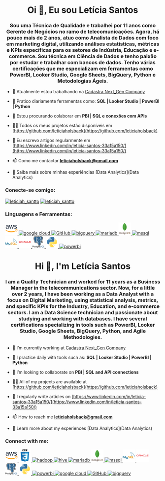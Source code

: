 <h1 align="center">Oi 👋, Eu sou Letícia Santos</h1>
<h3 align="center">Sou uma Técnica de Qualidade e trabalhei por 11 anos como Gerente de Negócios no ramo de telecomunicações. Agora, há pouco mais de 2 anos, atuo como Analista de Dados com foco em marketing digital, utilizando análises estatísticas, métricas e KPIs específicas para os setores de Indústria, Educação e e-commerce. Sou técnica em Ciência de Dados e tenho paixão por estudar e trabalhar com bancos de dados. Tenho várias certificações que me especializam em ferramentas como PowerBI, Looker Studio, Google Sheets, BigQuery, Python e Metodologias Ágeis.</h3>

- 🔭 Atualmente estou trabalhando na [Cadastra Next_Gen Company](https://cadastra.com/pt/)

- 🌱 Pratico diariamente ferramentas como: **SQL | Looker Studio | PowerBI | Python**

- 👯 Estou procurando colaborar em **PBI | SQL e conexões com APIs**

- 👨‍💻 Todos os meus projetos estão disponíveis em [https://github.com/leticiaholsback](https://github.com/leticiaholsback)

- 📝 Eu escrevo artigos regularmente em [https://www.linkedin.com/in/leticia-santos-33a15a150/](https://www.linkedin.com/in/leticia-santos-33a15a150/)

- 📫 Como me contactar **leticiaholsback@gmail.com**

- 📄 Saiba mais sobre minhas experiências [Data Analytics](Data Analytics)

<h3 align="left">Conecte-se comigo:</h3>
<p align="left">
<a href="https://instagram.com/leticiah_santto" target="blank"><img align="center" src="https://raw.githubusercontent.com/rahuldkjain/github-profile-readme-generator/master/src/images/icons/Social/instagram.svg" alt="leticiah_santto" height="30" width="40" /></a>
<a href="https://discord.gg/leticiah_santto" target="blank"><img align="center" src="https://raw.githubusercontent.com/rahuldkjain/github-profile-readme-generator/master/src/images/icons/Social/discord.svg" alt="leticiah_santto" height="30" width="40" /></a>
</p>

<h3 align="left">Linguagens e Ferramentas:</h3>
<p align="left"> 
  <a href="https://aws.amazon.com" target="_blank" rel="noreferrer"> 
    <img src="https://raw.githubusercontent.com/devicons/devicon/master/icons/amazonwebservices/amazonwebservices-original-wordmark.svg" alt="aws" width="40" height="40"/> 
  </a> 
  <a href="https://cloud.google.com" target="_blank" rel="noreferrer">
    <img src="https://www.vectorlogo.zone/logos/google_cloud/google_cloud-icon.svg" alt="google cloud" width="40" height="40"/>
  </a>
  <a href="https://github.com/" target="_blank" rel="noreferrer">
    <img src="https://encrypted-tbn0.gstatic.com/images?q=tbn:ANd9GcQAydnsXBZSeGE4fWsA88BBapw3S-HN92hQfQ&s" alt="GitHub" width="40" height="40"/>
</a>
  <a href="https://cloud.google.com/bigquery" target="_blank" rel="noreferrer">
    <img src="https://www.vectorlogo.zone/logos/google_bigquery/google_bigquery-icon.svg" alt="bigquery" width="40" height="40"/>
  </a> 
  <a href="https://mariadb.org/" target="_blank" rel="noreferrer"> 
    <img src="https://www.vectorlogo.zone/logos/mariadb/mariadb-icon.svg" alt="mariadb" width="40" height="40"/> 
  </a> 
  <a href="https://www.mongodb.com/" target="_blank" rel="noreferrer"> 
    <img src="https://raw.githubusercontent.com/devicons/devicon/master/icons/mongodb/mongodb-original-wordmark.svg" alt="mongodb" width="40" height="40"/> 
  </a> 
  <a href="https://www.microsoft.com/en-us/sql-server" target="_blank" rel="noreferrer"> 
    <img src="https://www.svgrepo.com/show/303229/microsoft-sql-server-logo.svg" alt="mssql" width="40" height="40"/> 
  </a> 
  <a href="https://www.mysql.com/" target="_blank" rel="noreferrer"> 
    <img src="https://raw.githubusercontent.com/devicons/devicon/master/icons/mysql/mysql-original-wordmark.svg" alt="mysql" width="40" height="40"/> 
  </a> 
  <a href="https://www.oracle.com/" target="_blank" rel="noreferrer"> 
    <img src="https://raw.githubusercontent.com/devicons/devicon/master/icons/oracle/oracle-original.svg" alt="oracle" width="40" height="40"/> 
  </a> 
  <a href="https://www.postgresql.org" target="_blank" rel="noreferrer"> 
    <img src="https://raw.githubusercontent.com/devicons/devicon/master/icons/postgresql/postgresql-original-wordmark.svg" alt="postgresql" width="40" height="40"/> 
  </a> 
  <a href="https://www.python.org" target="_blank" rel="noreferrer"> 
    <img src="https://raw.githubusercontent.com/devicons/devicon/master/icons/python/python-original.svg" alt="python" width="40" height="40"/> 
  </a>
  <a href="https://powerbi.microsoft.com" target="_blank" rel="noreferrer">
    <img src="https://www.vectorlogo.zone/logos/microsoft_powerbi/microsoft_powerbi-icon.svg" alt="powerbi" width="40" height="40"/>
  </a>
</p>



<h1 align="center">Hi 👋, I'm Letícia Santos</h1>
<h3 align="center">I am a Quality Technician and worked for 11 years as a Business Manager in the telecommunications sector. Now, for a little over 2 years, I have been working as a Data Analyst with a focus on Digital Marketing, using statistical analysis, metrics, and specific KPIs for the Industry, Education, and e-commerce sectors. I am a Data Science technician and passionate about studying and working with databases. I have several certifications specializing in tools such as PowerBI, Looker Studio, Google Sheets, BigQuery, Python, and Agile Methodologies.</h3>

- 🔭 I’m currently working at [Cadastra Next_Gen Company](https://cadastra.com/pt/)

- 🌱 I practice daily with tools such as: **SQL | Looker Studio | PowerBI | Python**

- 👯 I’m looking to collaborate on **PBI | SQL and API connections**

- 👨‍💻 All of my projects are available at [https://github.com/leticiaholsback](https://github.com/leticiaholsback)

- 📝 I regularly write articles on [https://www.linkedin.com/in/leticia-santos-33a15a150/](https://www.linkedin.com/in/leticia-santos-33a15a150/)

- 📫 How to reach me **leticiaholsback@gmail.com**

- 📄 Learn more about my experiences [Data Analytics](Data Analytics)

<h3 align="left">Connect with me:</h3>
<p align="left"> 
  <a href="https://aws.amazon.com" target="_blank" rel="noreferrer"> 
    <img src="https://raw.githubusercontent.com/devicons/devicon/master/icons/amazonwebservices/amazonwebservices-original-wordmark.svg" alt="aws" width="40" height="40"/> 
  </a> 
  <a href="https://www.w3schools.com/css/" target="_blank" rel="noreferrer"> 
    <img src="https://raw.githubusercontent.com/devicons/devicon/master/icons/css3/css3-original-wordmark.svg" alt="css3" width="40" height="40"/> 
  </a> 
  <a href="https://hadoop.apache.org/" target="_blank" rel="noreferrer"> 
    <img src="https://www.vectorlogo.zone/logos/apache_hadoop/apache_hadoop-icon.svg" alt="hadoop" width="40" height="40"/> 
  </a> 
  <a href="https://hive.apache.org/" target="_blank" rel="noreferrer"> 
    <img src="https://www.vectorlogo.zone/logos/apache_hive/apache_hive-icon.svg" alt="hive" width="40" height="40"/> 
  </a> 
  <a href="https://mariadb.org/" target="_blank" rel="noreferrer"> 
    <img src="https://www.vectorlogo.zone/logos/mariadb/mariadb-icon.svg" alt="mariadb" width="40" height="40"/> 
  </a> 
  <a href="https://www.mongodb.com/" target="_blank" rel="noreferrer"> 
    <img src="https://raw.githubusercontent.com/devicons/devicon/master/icons/mongodb/mongodb-original-wordmark.svg" alt="mongodb" width="40" height="40"/> 
  </a> 
  <a href="https://www.microsoft.com/en-us/sql-server" target="_blank" rel="noreferrer"> 
    <img src="https://www.svgrepo.com/show/303229/microsoft-sql-server-logo.svg" alt="mssql" width="40" height="40"/> 
  </a> 
  <a href="https://www.mysql.com/" target="_blank" rel="noreferrer"> 
    <img src="https://raw.githubusercontent.com/devicons/devicon/master/icons/mysql/mysql-original-wordmark.svg" alt="mysql" width="40" height="40"/> 
  </a> 
  <a href="https://www.oracle.com/" target="_blank" rel="noreferrer"> 
    <img src="https://raw.githubusercontent.com/devicons/devicon/master/icons/oracle/oracle-original.svg" alt="oracle" width="40" height="40"/> 
  </a> 
  <a href="https://www.postgresql.org" target="_blank" rel="noreferrer"> 
    <img src="https://raw.githubusercontent.com/devicons/devicon/master/icons/postgresql/postgresql-original-wordmark.svg" alt="postgresql" width="40" height="40"/> 
  </a> 
  <a href="https://www.python.org" target="_blank" rel="noreferrer"> 
    <img src="https://raw.githubusercontent.com/devicons/devicon/master/icons/python/python-original.svg" alt="python" width="40" height="40"/> 
  </a>
  <a href="https://powerbi.microsoft.com" target="_blank" rel="noreferrer">
    <img src="https://www.vectorlogo.zone/logos/microsoft_powerbi/microsoft_powerbi-icon.svg" alt="powerbi" width="40" height="40"/>
  </a>
  <a href="https://cloud.google.com" target="_blank" rel="noreferrer">
    <img src="https://www.vectorlogo.zone/logos/google_cloud/google_cloud-icon.svg" alt="google cloud" width="40" height="40"/>
  </a>
  <a href="https://github.com/" target="_blank" rel="noreferrer">
    <img src="https://encrypted-tbn0.gstatic.com/images?q=tbn:ANd9GcQAydnsXBZSeGE4fWsA88BBapw3S-HN92hQfQ&s" alt="GitHub" width="40" height="40"/>
</a>
  <a href="https://cloud.google.com/bigquery" target="_blank" rel="noreferrer">
    <img src="https://www.vectorlogo.zone/logos/google_bigquery/google_bigquery-icon.svg" alt="bigquery" width="40" height="40"/>
  </a> 
</p>
